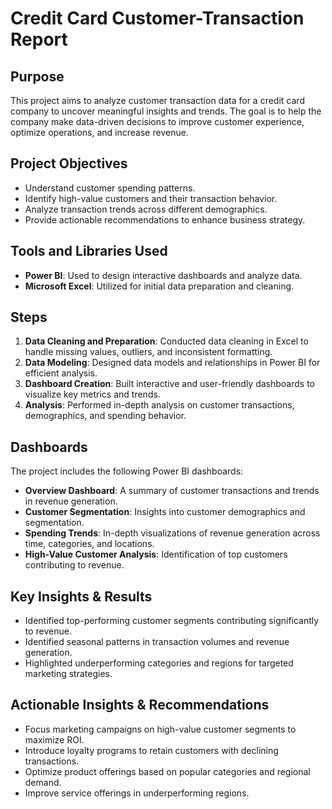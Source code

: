 # Credit Card Customer-Transaction Report

## Purpose
This project aims to analyze customer transaction data for a credit card company to uncover meaningful insights and trends. The goal is to help the company make data-driven decisions to improve customer experience, optimize operations, and increase revenue.

## Project Objectives
- Understand customer spending patterns.
- Identify high-value customers and their transaction behavior.
- Analyze transaction trends across different demographics.
- Provide actionable recommendations to enhance business strategy.

## Tools and Libraries Used
- **Power BI**: Used to design interactive dashboards and analyze data.
- **Microsoft Excel**: Utilized for initial data preparation and cleaning.

## Steps
1. **Data Cleaning and Preparation**: Conducted data cleaning in Excel to handle missing values, outliers, and inconsistent formatting.
2. **Data Modeling**: Designed data models and relationships in Power BI for efficient analysis.
3. **Dashboard Creation**: Built interactive and user-friendly dashboards to visualize key metrics and trends.
4. **Analysis**: Performed in-depth analysis on customer transactions, demographics, and spending behavior.

## Dashboards
The project includes the following Power BI dashboards:
- **Overview Dashboard**: A summary of customer transactions and trends in revenue generation.
- **Customer Segmentation**: Insights into customer demographics and segmentation.
- **Spending Trends**: In-depth visualizations of revenue generation across time, categories, and locations.
- **High-Value Customer Analysis**: Identification of top customers contributing to revenue.

## Key Insights & Results
- Identified top-performing customer segments contributing significantly to revenue.
- Identified seasonal patterns in transaction volumes and revenue generation.
- Highlighted underperforming categories and regions for targeted marketing strategies.

## Actionable Insights & Recommendations
- Focus marketing campaigns on high-value customer segments to maximize ROI.
- Introduce loyalty programs to retain customers with declining transactions.
- Optimize product offerings based on popular categories and regional demand.
- Improve service offerings in underperforming regions.



